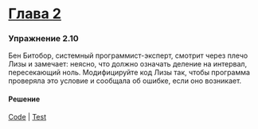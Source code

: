 # [Глава 2](../index.md#Глава-2-Построение-абстракций-с-помощью-данных)

### Упражнение 2.10
Бен Битобор, системный программист-эксперт, смотрит через плечо Лизы и замечает: неясно, что должно означать деление на интервал, пересекающий ноль. Модифицируйте код Лизы так, чтобы программа проверяла это условие и сообщала об ошибке, если оно возникает.

#### Решение
[Code](../../src/sicp/chapter02/2_10.clj) | [Test](../../test/sicp/chapter02/2_10_test.clj)
